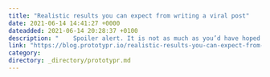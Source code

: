 ```yaml
---
title: "Realistic results you can expect from writing a viral post"
date: 2021-06-14 14:41:27 +0000
dateadded: 2021-06-14 20:28:37 +0100
description: "    Spoiler alert. It is not as much as you’d have hoped but enough to make it worth your while.  Continue reading on Prototypr »  "
link: "https://blog.prototypr.io/realistic-results-you-can-expect-from-writing-a-viral-post-740b7edd8269?source=rss----eb297ea1161a---4"
category:
directory: _directory/prototypr.md
---
```

